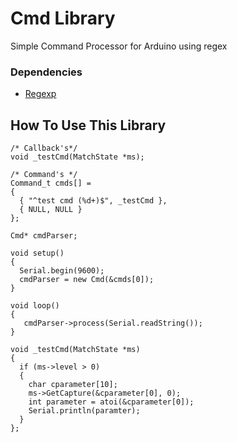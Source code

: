 # Cmd Library
Simple Command Processor for Arduino using regex

### Dependencies
 - [Regexp](https://github.com/nickgammon/Regexp)
 
## How To Use This Library

```
/* Callback's*/
void _testCmd(MatchState *ms);

/* Command's */
Command_t cmds[] =
{
  { "^test cmd (%d+)$", _testCmd },
  { NULL, NULL }
};

Cmd* cmdParser;

void setup()
{
  Serial.begin(9600);
  cmdParser = new Cmd(&cmds[0]);
}

void loop()
{
   cmdParser->process(Serial.readString());
}

void _testCmd(MatchState *ms)
{
  if (ms->level > 0)
  {
    char cparameter[10];
    ms->GetCapture(&cparameter[0], 0);
    int parameter = atoi(&cparameter[0]);
    Serial.println(paramter);
  }
};


```